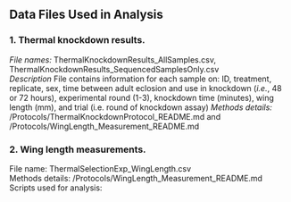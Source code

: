 ## Data Files Used in Analysis 

### 1. Thermal knockdown results. ### 
*File names:* ThermalKnockdownResults_AllSamples.csv,    
ThermalKnockdownResults_SequencedSamplesOnly.csv <br/>
*Description* File contains information for each sample on: ID, treatment, replicate, sex, time between adult eclosion and use in knockdown (*i.e.*, 48 or 72 hours), experimental round (1-3), knockdown time (minutes), wing length (mm), and trial (i.e. round of knockdown assay)
*Methods details:* /Protocols/ThermalKnockdownProtocol_README.md and /Protocols/WingLength_Measurement_README.md  <br/> 


### 2. Wing length measurements. ### 
File name: ThermalSelectionExp_WingLength.csv <br/>
Methods details: /Protocols/WingLength_Measurement_README.md <br/>
Scripts used for analysis:

